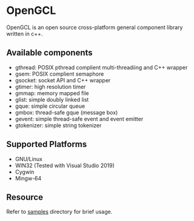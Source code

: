 # OpenGCL
OpenGCL is an open source cross-platform general component library written in c++.


## Available components
- gthread: POSIX pthread complient multi-threadiing and C++ wrapper
- gsem: POSIX complient semaphore
- gsocket: socket API and C++ wrapper
- gtimer: high resolution timer
- gmmap: memory mapped file
- glist: simple doubly linked list
- gque: simple circular queue
- gmbox: thread-safe gque (message box)
- gevent: simple thread-safe event and event emitter
- gtokenizer: simple string tokenizer


## Supported Platforms
 - GNU/Linux
 - WIN32 (Tested with Visual Studio 2019)
 - Cygwin
 - Mingw-64


## Resource
Refer to [samples](samples/) directory for brief usage.
